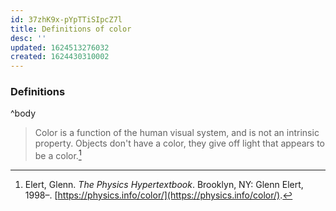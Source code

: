 ```yaml
---
id: 37zhK9x-pYpTTiSIpcZ7l
title: Definitions of color
desc: ''
updated: 1624513276032
created: 1624430310002
---
```


### Definitions
^body

> Color is a function of the human visual system, and is not an intrinsic property. Objects don't have a color, they give off light that appears to be a color.[^1]

[^1]: Elert, Glenn. *The Physics Hypertextbook*. Brooklyn, NY: Glenn Elert, 1998–. [https://physics.info/color/](https://physics.info/color/).
